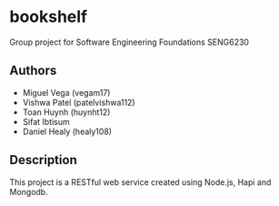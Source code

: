 # bookshelf
Group project for Software Engineering Foundations SENG6230

## Authors
* Miguel Vega (vegam17)  
* Vishwa Patel (patelvishwa112)  
* Toan Huynh (huynht12)  
* Sifat Ibtisum  
* Daniel Healy (healy108)  

## Description
This project is a RESTful web service created using Node.js, Hapi and Mongodb. 
